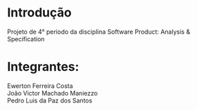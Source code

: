 # Introdução
Projeto de 4° período da disciplina Software Product: Analysis & Specification

# Integrantes:

Ewerton Ferreira Costa  
João Victor Machado Maniezzo  
Pedro Luis da Paz dos Santos  
